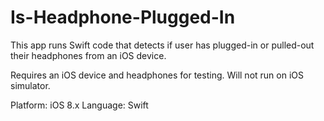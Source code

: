# Is-Headphone-Plugged-In
This app runs Swift code that detects if user has plugged-in or pulled-out their 
headphones from an iOS device.

Requires an iOS device and headphones for testing. Will not run on iOS simulator.

Platform: iOS 8.x
Language: Swift
